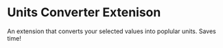# Units Converter Extenison

An extension that converts your selected values into poplular units. Saves time!